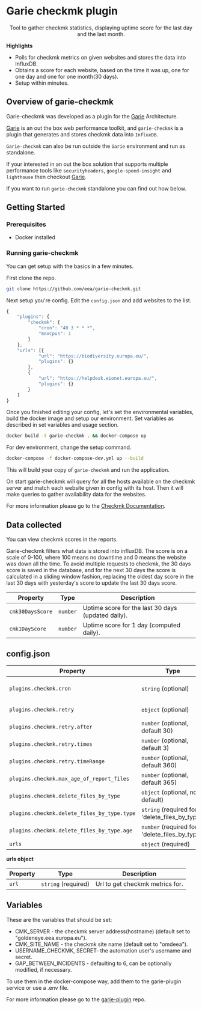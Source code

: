 # Garie checkmk plugin

<p align="center">
  <p align="center">Tool to gather checkmk statistics, displaying uptime score for the last day and the last month.<p>
</p>

**Highlights**

-   Polls for checkmk metrics on given websites and stores the data into InfluxDB.
-   Obtains a score for each website, based on the time it was up, one for one day and one for one month(30 days).
-   Setup within minutes.

## Overview of garie-checkmk

Garie-checkmk was developed as a plugin for the [Garie](https://github.com/boyney123/garie) Architecture.

[Garie](https://github.com/boyney123/garie) is an out the box web performance toolkit, and `garie-checkmk` is a plugin that generates and stores checkmk data into `InfluxDB`.

`Garie-checkmk` can also be run outside the `Garie` environment and run as standalone.

If your interested in an out the box solution that supports multiple performance tools like `securityheaders`, `google-speed-insight` and `lighthouse` then checkout [Garie](https://github.com/boyney123/garie).

If you want to run `garie-checkmk` standalone you can find out how below.

## Getting Started

### Prerequisites

-   Docker installed

### Running garie-checkmk

You can get setup with the basics in a few minutes.

First clone the repo.

```sh
git clone https://github.com/eea/garie-checkmk.git
```

Next setup you're config. Edit the `config.json` and add websites to the list.

```javascript
{
	"plugins": {
		"checkmk": {
			"cron": "40 3 * * *",
			"maxCpus": 1
		}
	},
	"urls": [{
			"url": "https://biodiversity.europa.eu/",
			"plugins": {}
		},
		{
			"url": "https://helpdesk.eionet.europa.eu/",
			"plugins": {}
		}
	]
}
```

Once you finished editing your config, let's set the environmental variables, build the docker image and setup our environment.
Set variables as described in set variables and usage section.

```sh
docker build -t garie-checkmk . && docker-compose up
```

For dev environment, change the setup command.
```sh
docker-compose -f docker-compose-dev.yml up --build
```

This will build your copy of `garie-checkmk` and run the application.

On start garie-checkmk will query for all the hosts available on the checkmk server and match each website given in config with its host. Then it will make queries to gather availability data for the websites.

For more information please go to the [Checkmk Documentation](https://docs.checkmk.com/latest/en/).


## Data collected

You can view checkmk scores in the reports.

Garie-checkmk filters what data is stored into influxDB. The score is on a scale of 0-100, where 100 means no
downtime and 0 means the website was down all the time. To avoid multiple requests to checkmk, the 30 days score
is saved in the database, and for the next 30 days the score is calculated in a sliding window fashion, replacing the
oldest day score in the last 30 days with yesterday's score to update the last 30 days score.

| Property                | Type     | Description                             |
| ----------------------- | -------- | --------------------------------------- |
| `cmk30DaysScore`        | `number` | Uptime score for the last 30 days (updated daily).      |
| `cmk1DayScore`          | `number` | Uptime score for 1 day (computed daily).      |

## config.json

| Property | Type                | Description                                                                          |
| -------- | ------------------- | ------------------------------------------------------------------------------------ |
| `plugins.checkmk.cron`   | `string` (optional) | Cron timer. Supports syntax can be found [here].(https://www.npmjs.com/package/cron) |
| `plugins.checkmk.retry`   | `object` (optional) | Configuration how to retry the failed tasks |
| `plugins.checkmk.retry.after`   | `number` (optional, default 30) | Minutes before we retry to execute the tasks |
| `plugins.checkmk.retry.times`   | `number` (optional, default 3) | How many time to retry to execute the failed tasks |
| `plugins.checkmk.retry.timeRange`   | `number` (optional, default 360) | Period in minutes to be checked in influx, to know if a task failed |
| `plugins.checkmk.max_age_of_report_files`   | `number` (optional, default 365) | Maximum age (in days) for all the files. Any older file will be deleted. |
| `plugins.checkmk.delete_files_by_type`   | `object` (optional, no default) | Configuration for deletion of custom files. (e.g. mp4 files)  |
| `plugins.checkmk.delete_files_by_type.type`   | `string` (required for 'delete_files_by_type') | The type / extension of the files we want to delete. (e.g. "mp4"). |
| `plugins.checkmk.delete_files_by_type.age`   | `number` (required for 'delete_files_by_type') | Maximum age (in days) of the custom files. Any older file will be deleted. |
| `urls`   | `object` (required) | Config for checkmk. More detail below |


**urls object**

| Property         | Type                 | Description                                               |
| ---------------- | -------------------- | --------------------------------------------------------- |
| `url`            | `string` (required)  | Url to get checkmk metrics for.                        |


## Variables
These are the variables that should be set:

- CMK_SERVER              - the checkmk server address(hostname) (default set to "goldeneye.eea.europa.eu").
- CMK_SITE_NAME           - the checkmk site name (default set to "omdeea").
- USERNAME_CHECKMK, SECRET- the automation user\'s username and secret.
- GAP_BETWEEN_INCIDENTS   - defaulting to 6, can be optionally modified, if necessary.

To use them in the docker-compose way, add them to the garie-plugin service or use a .env file.

For more information please go to the [garie-plugin](https://github.com/eea/garie-plugin) repo.
